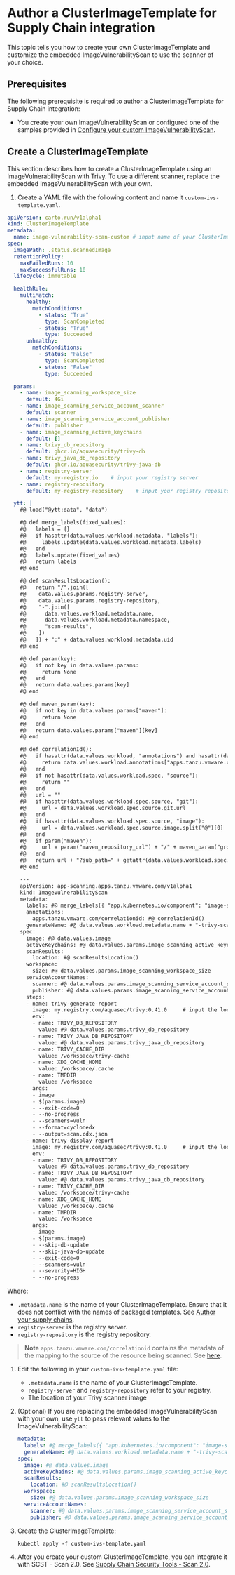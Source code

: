 # Author a ClusterImageTemplate for Supply Chain integration

This topic tells you how to create your own ClusterImageTemplate and customize the embedded ImageVulnerabilityScan to use the scanner of your choice.

## <a id='prerecs'></a> Prerequisites

The following prerequisite is required to author a ClusterImageTemplate for Supply Chain integration:

- You create your own ImageVulnerabilityScan or configured one of the samples provided in [Configure your custom ImageVulnerabilityScan](./ivs-custom-samples.hbs.md).

## <a id='create-clusterimagetemplate'></a> Create a ClusterImageTemplate

This section describes how to create a ClusterImageTemplate using an ImageVulnerabilityScan with Trivy. To use a different scanner, replace the embedded ImageVulnerabilityScan with your own.

1. Create a YAML file with the following content and name it `custom-ivs-template.yaml`.

  ```yaml
  apiVersion: carto.run/v1alpha1
  kind: ClusterImageTemplate
  metadata:
    name: image-vulnerability-scan-custom # input name of your ClusterImageTemplate
  spec:
    imagePath: .status.scannedImage
    retentionPolicy:
      maxFailedRuns: 10
      maxSuccessfulRuns: 10
    lifecycle: immutable

    healthRule:
      multiMatch:
        healthy:
          matchConditions:
            - status: "True"
              type: ScanCompleted
            - status: "True"
              type: Succeeded
        unhealthy:
          matchConditions:
            - status: "False"
              type: ScanCompleted
            - status: "False"
              type: Succeeded

    params:
      - name: image_scanning_workspace_size
        default: 4Gi
      - name: image_scanning_service_account_scanner
        default: scanner
      - name: image_scanning_service_account_publisher
        default: publisher
      - name: image_scanning_active_keychains
        default: []
      - name: trivy_db_repository
        default: ghcr.io/aquasecurity/trivy-db
      - name: trivy_java_db_repository
        default: ghcr.io/aquasecurity/trivy-java-db
      - name: registry-server
        default: my-registry.io    # input your registry server
      - name: registry-repository
        default: my-registry-repository    # input your registry repository

    ytt: |
      #@ load("@ytt:data", "data")

      #@ def merge_labels(fixed_values):
      #@   labels = {}
      #@   if hasattr(data.values.workload.metadata, "labels"):
      #@     labels.update(data.values.workload.metadata.labels)
      #@   end
      #@   labels.update(fixed_values)
      #@   return labels
      #@ end

      #@ def scanResultsLocation():
      #@   return "/".join([
      #@    data.values.params.registry-server,
      #@    data.values.params.registry-repository,
      #@    "-".join([
      #@      data.values.workload.metadata.name,
      #@      data.values.workload.metadata.namespace,
      #@      "scan-results",
      #@    ])
      #@   ]) + ":" + data.values.workload.metadata.uid
      #@ end

      #@ def param(key):
      #@   if not key in data.values.params:
      #@     return None
      #@   end
      #@   return data.values.params[key]
      #@ end

      #@ def maven_param(key):
      #@   if not key in data.values.params["maven"]:
      #@     return None
      #@   end
      #@   return data.values.params["maven"][key]
      #@ end

      #@ def correlationId():
      #@   if hasattr(data.values.workload, "annotations") and hasattr(data.values.workload.annotations, "apps.tanzu.vmware.com/correlationid"):
      #@     return data.values.workload.annotations["apps.tanzu.vmware.com/correlationid"]
      #@   end
      #@   if not hasattr(data.values.workload.spec, "source"):
      #@     return ""
      #@   end
      #@   url = ""
      #@   if hasattr(data.values.workload.spec.source, "git"):
      #@     url = data.values.workload.spec.source.git.url
      #@   end
      #@   if hasattr(data.values.workload.spec.source, "image"):
      #@     url = data.values.workload.spec.source.image.split("@")[0]
      #@   end
      #@   if param("maven"):
      #@     url = param("maven_repository_url") + "/" + maven_param("groupId").replace(".", "/") + "/" + maven_param("artifactId")
      #@   end
      #@   return url + "?sub_path=" + getattr(data.values.workload.spec.source, "subPath", "/")
      #@ end

      ---
      apiVersion: app-scanning.apps.tanzu.vmware.com/v1alpha1
      kind: ImageVulnerabilityScan
      metadata:
        labels: #@ merge_labels({ "app.kubernetes.io/component": "image-scan" })
        annotations:
          apps.tanzu.vmware.com/correlationid: #@ correlationId()
        generateName: #@ data.values.workload.metadata.name + "-trivy-scan-"
      spec:
        image: #@ data.values.image
        activeKeychains: #@ data.values.params.image_scanning_active_keychains
        scanResults:
          location: #@ scanResultsLocation()
        workspace:
          size: #@ data.values.params.image_scanning_workspace_size
        serviceAccountNames:
          scanner: #@ data.values.params.image_scanning_service_account_scanner
          publisher: #@ data.values.params.image_scanning_service_account_publisher
        steps:
        - name: trivy-generate-report
          image: my.registry.com/aquasec/trivy:0.41.0     # input the location of your trivy scanner image
          env:
          - name: TRIVY_DB_REPOSITORY
            value: #@ data.values.params.trivy_db_repository
          - name: TRIVY_JAVA_DB_REPOSITORY
            value: #@ data.values.params.trivy_java_db_repository
          - name: TRIVY_CACHE_DIR
            value: /workspace/trivy-cache
          - name: XDG_CACHE_HOME
            value: /workspace/.cache
          - name: TMPDIR
            value: /workspace
          args:
          - image
          - $(params.image)
          - --exit-code=0
          - --no-progress
          - --scanners=vuln
          - --format=cyclonedx
          - --output=scan.cdx.json
        - name: trivy-display-report
          image: my.registry.com/aquasec/trivy:0.41.0     # input the location of your trivy scanner image
          env:
          - name: TRIVY_DB_REPOSITORY
            value: #@ data.values.params.trivy_db_repository
          - name: TRIVY_JAVA_DB_REPOSITORY
            value: #@ data.values.params.trivy_java_db_repository
          - name: TRIVY_CACHE_DIR
            value: /workspace/trivy-cache
          - name: XDG_CACHE_HOME
            value: /workspace/.cache
          - name: TMPDIR
            value: /workspace
          args:
          - image
          - $(params.image)
          - --skip-db-update
          - --skip-java-db-update
          - --exit-code=0
          - --scanners=vuln
          - --severity=HIGH
          - --no-progress
  ```

  Where:

  - `.metadata.name` is the name of your ClusterImageTemplate. Ensure that it does not conflict with the names of packaged templates. See [Author your supply chains](../scc/authoring-supply-chains.hbs.md#providing-your-own-templates).
  - `registry-server` is the registry server.
  - `registry-repository` is the registry repository.

>**Note** `apps.tanzu.vmware.com/correlationid` contains the metadata of the mapping to the source of the resource being scanned. See [here](../scst-store/amr/cloudevents.hbs.md#cloudevent-extension-attributes).

1. Edit the following in your `custom-ivs-template.yaml` file:
   - `.metadata.name` is the name of your ClusterImageTemplate.
   - `registry-server` and `registry-repository` refer to your registry.
   - The location of your Trivy scanner image

2. (Optional) If you are replacing the embedded ImageVulnerabilityScan with your own, use `ytt` to pass relevant values to the ImageVulnerabilityScan:

    ```yaml
    metadata:
      labels: #@ merge_labels({ "app.kubernetes.io/component": "image-scan" })
      generateName: #@ data.values.workload.metadata.name + "-trivy-scan-"
    spec:
      image: #@ data.values.image
      activeKeychains: #@ data.values.params.image_scanning_active_keychains
      scanResults:
        location: #@ scanResultsLocation()
      workspace:
        size: #@ data.values.params.image_scanning_workspace_size
      serviceAccountNames:
        scanner: #@ data.values.params.image_scanning_service_account_scanner
        publisher: #@ data.values.params.image_scanning_service_account_publisher
    ```

3. Create the ClusterImageTemplate:

    ```console
    kubectl apply -f custom-ivs-template.yaml
    ```

4. After you create your custom ClusterImageTemplate, you can integrate it with SCST - Scan 2.0. See [Supply Chain Security Tools - Scan 2.0](./integrate-app-scanning.hbs.md).

